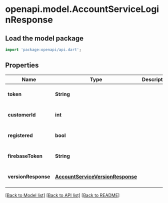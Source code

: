 # openapi.model.AccountServiceLoginResponse

## Load the model package
```dart
import 'package:openapi/api.dart';
```

## Properties
Name | Type | Description | Notes
------------ | ------------- | ------------- | -------------
**token** | **String** |  | [optional] [default to null]
**customerId** | **int** |  | [optional] [default to null]
**registered** | **bool** |  | [optional] [default to null]
**firebaseToken** | **String** |  | [optional] [default to null]
**versionResponse** | [**AccountServiceVersionResponse**](AccountServiceVersionResponse.md) |  | [optional] [default to null]

[[Back to Model list]](../README.md#documentation-for-models) [[Back to API list]](../README.md#documentation-for-api-endpoints) [[Back to README]](../README.md)



